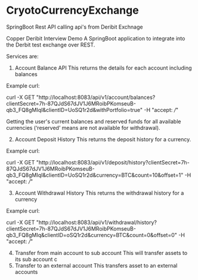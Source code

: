 # CryotoCurrencyExchange
SpringBoot Rest API calling api's from Deribit Exchnage


Copper Deribit Interview Demo
A SpringBoot application to integrate into the Derbit test exchange over REST. 

Services are:

1) Account Balance API
This returns the details for each account including balances

Example curl:

curl -X GET "http://localhost:8083/api/v1/account/balances?clientSecret=7h-87QJdS67dJV1J6MRoibPKomseuB-qb3_FQ8gMIqI&clientID=UoSQ1r2d&withPortfolio=true"
 -H "accept: */*"

Getting the user's current balances and reserved funds for all available currencies (‘reserved’ means are not available for withdrawal).

2) Account Deposit History
This returns the deposit history for a currency.

Example curl:

curl -X GET "http://localhost:8083/api/v1/deposit/history?clientSecret=7h-87QJdS67dJV1J6MRoibPKomseuB-qb3_FQ8gMIqI&clientID=UoSQ1r2d&currency=BTC&count=10&offset=1" -H "accept: */*"


3) Account Withdrawal History
This returns the withdrawal history for a currency

Example curl:

curl -X GET "http://localhost:8083/api/v1/withdrawal/history?clientSecret=7h-87QJdS67dJV1J6MRoibPKomseuB-qb3_FQ8gMIq&clientID=oSQ1r2d&currency=BTC&count=0&offset=0" -H "accept: */*"

4) Transfer from main account to sub account
This will transfer assets to its sub account
c
5) Transfer to an external account
This transfers asset to an  external accounts

